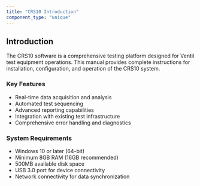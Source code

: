 ```yaml
---
title: "CRS10 Introduction"
component_type: "unique"
---
```


## Introduction

The CRS10 software is a comprehensive testing platform designed for Ventil test equipment operations. This manual provides complete instructions for installation, configuration, and operation of the CRS10 system.

### Key Features

- Real-time data acquisition and analysis
- Automated test sequencing
- Advanced reporting capabilities
- Integration with existing test infrastructure
- Comprehensive error handling and diagnostics

### System Requirements

- Windows 10 or later (64-bit)
- Minimum 8GB RAM (16GB recommended)
- 500MB available disk space
- USB 3.0 port for device connectivity
- Network connectivity for data synchronization